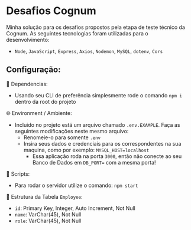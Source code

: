 # Desafios Cognum
Minha solução para os desafios propostos pela etapa de teste técnico da Cognum.
As seguintes tecnologias foram utilizadas para o desenvolvimento:
  - `Node`, `JavaScript`, `Express`, `Axios`, `Nodemon`, `MySQL`, `dotenv`, `Cors`

## Configuração:
🧩 Dependencias:
 - Usando seu CLI de preferência simplesmente rode o comando `npm i` dentro da root do projeto

🌐 Environment / Ambiente:
 - Incluido no projeto está um arquivo chamado `.env.EXAMPLE`. Faça as seguintes modificações neste mesmo arquivo:
   - Renomeie-o para somente `.env`
   - Insira seus dados e credenciais para os correspondentes na sua maquina, como por exemplo: `MYSQL_HOST=localhost` 
     - Essa aplicação roda na porta `3000`, então não conecte ao seu Banco de Dados em `DB_PORT=` com a mesma porta!

🚩 Scripts:
 - Para rodar o servidor utilize o comando: `npm start`

📃 Estrutura da Tabela `Employee`:
  - `id`: Primary Key, Integer, Auto Increment, Not Null
  - `name`: VarChar(45), Not Null
  - `role`: VarChar(45), Not Null
